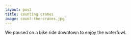 ```yaml
---
layout: post
title: counting cranes
image: count-the-cranes.jpg
---
```


We paused on a bike ride downtown to enjoy the waterfowl.
